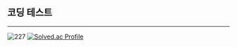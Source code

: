 ## 코딩 테스트
---
![227](https://user-images.githubusercontent.com/89558087/166135568-b52e7e9a-bbfc-4af5-8b18-6aafe560c790.png)
[![Solved.ac Profile](http://mazassumnida.wtf/api/generate_badge?boj=agent227)](https://solved.ac/agent227/)
